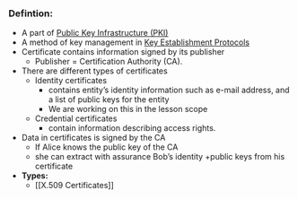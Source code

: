 ### Defintion:
- A part of [Public Key Infrastructure (PKI)](Public%20Key%20Infrastructure%20(PKI).md)
- A method of key management in [Key Establishment Protocols](401/CS411/Key%20Establishment%20Protocols.md)
- Certificate contains information signed by its publisher
	- Publisher = Certification Authority (CA). 
- There are different types of certificates
	- Identity certificates 
		- contains entity’s identity information such as e-mail address, and a list of public keys for the entity
		- We are working on this in the lesson scope
	- Credential certificates 
		- contain information describing access rights.
- Data in certificates is signed by the CA
	- If Alice knows the public key of the CA
	- she can extract with assurance Bob’s identity +public keys from his certificate 
- **Types:**
	- [[X.509 Certificates]]
